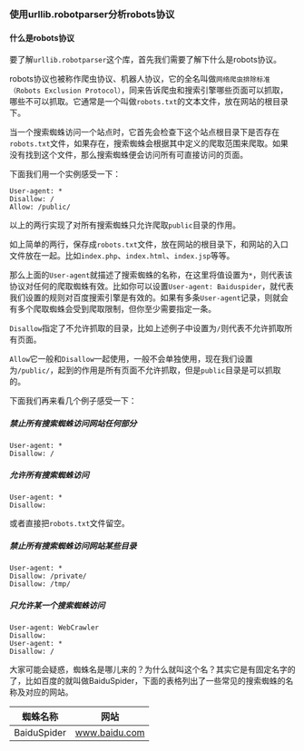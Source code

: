 ### 使用urllib.robotparser分析robots协议

#### 什么是robots协议

要了解`urllib.robotparser`这个库，首先我们需要了解下什么是robots协议。

robots协议也被称作爬虫协议、机器人协议，它的全名叫做`网络爬虫排除标准（Robots Exclusion Protocol）`，同来告诉爬虫和搜索引擎哪些页面可以抓取，哪些不可以抓取。它通常是一个叫做`robots.txt`的文本文件，放在网站的根目录下。

当一个搜索蜘蛛访问一个站点时，它首先会检查下这个站点根目录下是否存在`robots.txt`文件，如果存在，搜索蜘蛛会根据其中定义的爬取范围来爬取。如果没有找到这个文件，那么搜索蜘蛛便会访问所有可直接访问的页面。

下面我们用一个实例感受一下：

```
User-agent: *
Disallow: /
Allow: /public/
```

以上的两行实现了对所有搜索蜘蛛只允许爬取`public`目录的作用。

如上简单的两行，保存成`robots.txt`文件，放在网站的根目录下，和网站的入口文件放在一起。比如`index.php`、`index.html`、`index.jsp`等等。

那么上面的`User-agent`就描述了搜索蜘蛛的名称，在这里将值设置为`*`，则代表该协议对任何的爬取蜘蛛有效。比如你可以设置`User-agent: Baiduspider`，就代表我们设置的规则对百度搜索引擎是有效的。如果有多条`User-agent`记录，则就会有多个爬取蜘蛛会受到爬取限制，但你至少需要指定一条。

`Disallow`指定了不允许抓取的目录，比如上述例子中设置为`/`则代表不允许抓取所有页面。

`Allow`它一般和`Disallow`一起使用，一般不会单独使用，现在我们设置为`/public/`，起到的作用是所有页面不允许抓取，但是`public`目录是可以抓取的。

下面我们再来看几个例子感受一下：

##### 禁止所有搜索蜘蛛访问网站任何部分

```
User-agent: * 
Disallow: /
```

##### 允许所有搜索蜘蛛访问

```
User-agent: *
Disallow:
```

或者直接把`robots.txt`文件留空。

##### 禁止所有搜索蜘蛛访问网站某些目录

```
User-agent: *
Disallow: /private/
Disallow: /tmp/
```

##### 只允许某一个搜索蜘蛛访问

```
User-agent: WebCrawler
Disallow:
User-agent: *
Disallow: /
```

大家可能会疑惑，蜘蛛名是哪儿来的？为什么就叫这个名？其实它是有固定名字的了，比如百度的就叫做BaiduSpider，下面的表格列出了一些常见的搜索蜘蛛的名称及对应的网站。

| 蜘蛛名称 | 网站 |
| ---------| ------ |
| BaiduSpider | www.baidu.com |




















